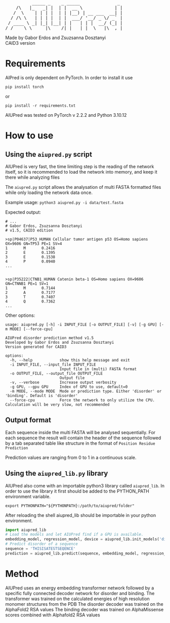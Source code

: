 <pre>          _____ _    _ _____              _ 
    /\   |_   _| |  | |  __ \            | |
   /  \    | | | |  | | |__) | __ ___  __| |
  / /\ \   | | | |  | |  ___/ '__/ _ \/ _` |
 / ____ \ _| |_| |__| | |   | | |  __/ (_| |
/_/    \_\_____|\____/|_|   |_|  \___|\__,_|</pre>

Made by Gabor Erdos and Zsuzsanna Dosztanyi \
CAID3 version

# Requirements

AIPred is only dependent on PyTorch. In order to install it use

`pip install torch`

or

`pip install -r requirements.txt`

AIUPred was tested on PyTorch v 2.2.2 and Python 3.10.12

# How to use

## Using the `aiupred.py` script

AIUPred is very fast, the time limiting step is the reading of the network itself, so it is recommended to load the network into memory, and keep it there while analyzing files

The `aiupred.py` script allows the analysation of multi FASTA formatted files while only loading the network data once.

Example usage: `python3 aiupred.py -i data/test.fasta`

Expected output:

```
# ...
# Gabor Erdos, Zsuzsanna Dosztanyi
# v1.5, CAID3 edition

>sp|P04637|P53_HUMAN Cellular tumor antigen p53 OS=Homo sapiens OX=9606 GN=TP53 PE=1 SV=4
1       M       0.2416
2       E       0.1395
3       E       0.1538
4       P       0.0940
...


>sp|P35222|CTNB1_HUMAN Catenin beta-1 OS=Homo sapiens OX=9606 GN=CTNNB1 PE=1 SV=1
1       M       0.7144
2       A       0.7177
3       T       0.7407
4       Q       0.7362
...
```

Other options:

```
usage: aiupred.py [-h] -i INPUT_FILE [-o OUTPUT_FILE] [-v] [-g GPU] [-m MODE] [--force-cpu]

AIUPred disorder prediction method v1.5
Developed by Gabor Erdos and Zsuzsanna Dosztanyi
Version generated for CAID3

options:
  -h, --help            show this help message and exit
  -i INPUT_FILE, --input_file INPUT_FILE
                        Input file in (multi) FASTA format
  -o OUTPUT_FILE, --output_file OUTPUT_FILE
                        Output file
  -v, --verbose         Increase output verbosity
  -g GPU, --gpu GPU     Index of GPU to use, default=0
  -m MODE, --mode MODE  Mode or prediction type. Either 'disorder' or 'binding'. Default is 'disorder'
  --force-cpu           Force the network to only utilize the CPU. Calculation will be very slow, not recommended

```

## Output format
Each sequence inside the multi FASTA will be analysed sequentially. For each sequence the result will contain the header of the sequence followed by a tab separated table like structure in the format of
`Position Residue Prediction`

Prediction values are ranging from 0 to 1 in a continuous scale. 

## Using the `aiupred_lib.py` library

AIUPred also come with an importable python3 library called `aiupred_lib`. In order to use the library it first should be added to the PYTHON_PATH environment variable.

`export PYTHONPATH="${PYTHONPATH}:/path/to/aiupred/folder"`

After reloading the shell aiupred_lib should be importable in your python environment.

```python
import aiupred_lib
# Load the models and let AIUPred find if a GPU is available.     
embedding_model, regression_model, device = aiupred_lib.init_models('disorder')
# Predict disorder of a sequence
sequence = 'THISISATESTSEQENCE'
prediction = aiupred_lib.predict(sequence, embedding_model, regression_model, device)
```

# Method

AIUPred uses an energy embedding transformer network followed by a specific fully connected decoder network for disorder and binding.
The transformer was trained on the calculated energies of high resolution monomer structures from the PDB
The disorder decoder was trained on the AlphaFold2 RSA values
The binding decoder was trained on AlphaMissense scores combined with Alphafold2 RSA values
